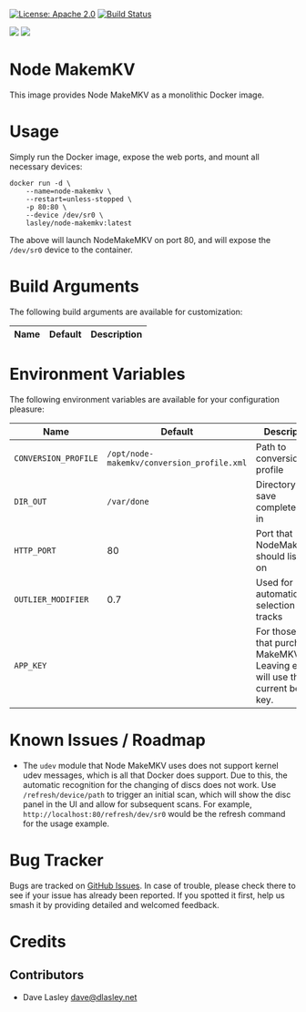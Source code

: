 [![License: Apache 2.0](https://img.shields.io/badge/license-Apache--2.0-blue.svg)](https://www.apache.org/licenses/LICENSE-2.0.html)
[![Build Status](https://travis-ci.org/lasley/docker-node-makemkv.svg?branch=master)](https://travis-ci.org/lasley/docker-node-makemkv)

[![](https://images.microbadger.com/badges/image/lasley/node-makemkv.svg)](https://microbadger.com/images/lasley/node-makemkv "Get your own image badge on microbadger.com")
[![](https://images.microbadger.com/badges/version/lasley/node-makemkv.svg)](https://microbadger.com/images/lasley/node-makemkv "Get your own version badge on microbadger.com")

Node MakemKV
==============

This image provides Node MakeMKV as a monolithic Docker image.

Usage
=====

Simply run the Docker image, expose the web ports, and mount all necessary devices:

```
docker run -d \
    --name=node-makemkv \
    --restart=unless-stopped \
    -p 80:80 \
    --device /dev/sr0 \
    lasley/node-makemkv:latest
```

The above will launch NodeMakeMKV on port 80, and will expose the `/dev/sr0` device
to the container.


Build Arguments
===============

The following build arguments are available for customization:


| Name | Default | Description |
|------|---------|-------------|

Environment Variables
=====================

The following environment variables are available for your configuration
pleasure:

| Name | Default | Description |
|------|---------|-------------|
| `CONVERSION_PROFILE` | `/opt/node-makemkv/conversion_profile.xml` | Path to conversion profile |
| `DIR_OUT` | `/var/done` | Directory to save completed rips in |
| `HTTP_PORT` | 80 | Port that NodeMakeMKV should listen on |
| `OUTLIER_MODIFIER` | 0.7 | Used for automatic selection of tracks |
| `APP_KEY` | | For those of us that purchased MakeMKV. Leaving empty will use the current beta key. |

Known Issues / Roadmap
======================

* The `udev` module that Node MakeMKV uses does not support kernel udev
  messages, which is all that Docker does support. Due to this, the automatic
  recognition for the changing of discs does not work. Use `/refresh/device/path`
  to trigger an initial scan, which will show the disc panel in the UI and allow
  for subsequent scans. For example, `http://localhost:80/refresh/dev/sr0` would
  be the refresh command for the usage example.


Bug Tracker
===========

Bugs are tracked on [GitHub Issues](https://github.com/lasley/docker-node-makemkv/issues).
In case of trouble, please check there to see if your issue has already been reported.
If you spotted it first, help us smash it by providing detailed and welcomed feedback.

Credits
=======

Contributors
------------

* Dave Lasley <dave@dlasley.net>

